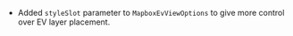 - Added `styleSlot` parameter to `MapboxEvViewOptions` to give more control over EV layer placement.
